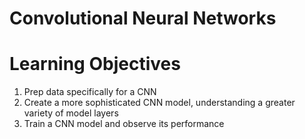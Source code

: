 # Convolutional Neural Networks  
  
# Learning Objectives  
  
1. Prep data specifically for a CNN  
2. Create a more sophisticated CNN model, understanding a greater variety of model layers  
3. Train a CNN model and observe its performance